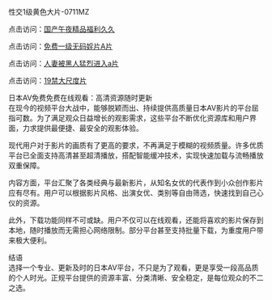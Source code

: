 性交1级黄色大片-0711MZ

点击访问：<a href="https://heiliaowt0d7p.pages.dev">国产午夜精品福利久久</a>

点击访问：<a href="https://heiliaozj3tjd.pages.dev">免费一级无码婬片A片</a>

点击访问：<a href="https://heiliaoxqkkct.pages.dev">人妻被黑人猛烈进入a片</a>

点击访问：<a href="https://heiliaowzu4ur.pages.dev">19禁大尺度片</a>

日本AV免费免费在线观看：高清资源随时更新  
在现今的视频平台大战中，能够脱颖而出、持续提供高质量日本AV影片的平台屈指可数。为了满足观众日益增长的观影需求，这些平台不断优化资源库和用户界面，力求提供最便捷、最安全的观影体验。

现代用户对于影片的画质有了更高的要求，不再满足于模糊的视频质量。许多优质平台已全面支持高清甚至超清播放，搭配智能缓冲技术，实现快速加载与流畅播放双重保障。

内容方面，平台汇聚了各类经典与最新影片，从知名女优的代表作到小众创作影片应有尽有。用户可以根据影片风格、出演女优、类别等自由筛选，快速找到自己心仪的资源。

此外，下载功能同样不可或缺。用户不仅可以在线观看，还能将喜欢的影片保存到本地，随时播放而无需担心网络限制。部分平台甚至支持批量下载，为重度用户带来极大便利。

结语  
选择一个专业、更新及时的日本AV平台，不只是为了观看，更是享受一段高品质的个人时光。正规平台提供的资源丰富、分类清晰、安全稳定，是每位观众的不二之选。

<span style="display:none;">[Canonical link]( )</span>
